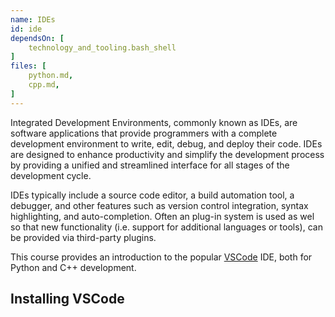 ```yaml
---
name: IDEs
id: ide
dependsOn: [
    technology_and_tooling.bash_shell
]
files: [
    python.md,
    cpp.md,
]
---
```


Integrated Development Environments, commonly known as IDEs, are software
applications that provide programmers with a complete development environment to
write, edit, debug, and deploy their code.  IDEs are designed
to enhance productivity and simplify the development process by providing a
unified and streamlined interface for all stages of the development cycle.

IDEs typically include a source code editor, a build automation tool, a
debugger, and other features such as version control integration, syntax
highlighting, and auto-completion. Often an plug-in system is used as wel so
that new functionality (i.e. support for additional languages or tools), can be
provided via third-party plugins.

This course provides an introduction to the popular [VSCode](https://code.visualstudio.com) IDE, both for Python
and C++ development.

## Installing VSCode